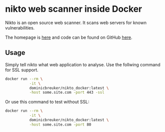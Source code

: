 # nikto web scanner inside Docker

Nikto is an open source web scanner. It scans web servers for known vulnerabilities.

The homepage is [here](https://cirt.net/Nikto2) and code can be found on GitHub [here](https://github.com/sullo/nikto).

## Usage

Simply tell nikto what web application to analyse. Use the follwing command for SSL support.

```bash
docker run --rm \
           -it \
           dominicbreuker/nikto_docker:latest \
           -host some.site.com -port 443 -ssl
```

Or use this command to test without SSL:

```bash
docker run --rm \
           -it \
           dominicbreuker/nikto_docker:latest \
           -host some.site.com -port 80
```
